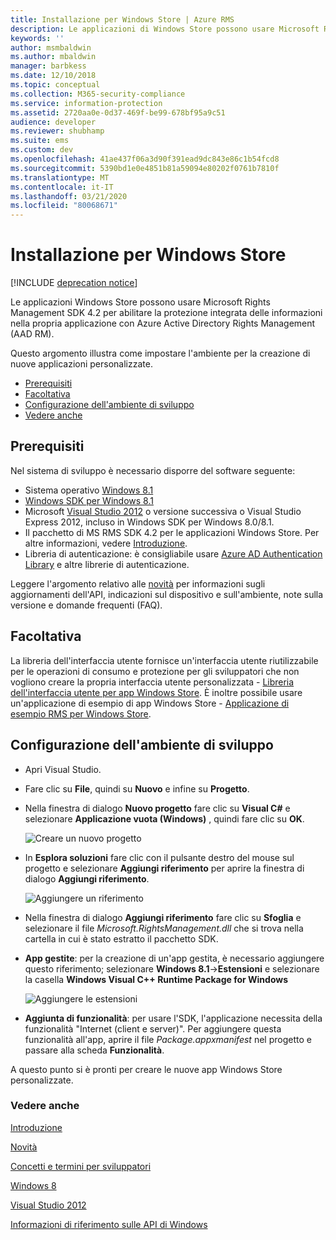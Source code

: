 ```yaml
---
title: Installazione per Windows Store | Azure RMS
description: Le applicazioni di Windows Store possono usare Microsoft Rights Management SDK 4.2 per abilitare la protezione integrata delle informazioni nell'applicazione.
keywords: ''
author: msmbaldwin
ms.author: mbaldwin
manager: barbkess
ms.date: 12/10/2018
ms.topic: conceptual
ms.collection: M365-security-compliance
ms.service: information-protection
ms.assetid: 2720aa0e-0d37-469f-be99-678bf95a9c51
audience: developer
ms.reviewer: shubhamp
ms.suite: ems
ms.custom: dev
ms.openlocfilehash: 41ae437f06a3d90f391ead9dc843e86c1b54fcd8
ms.sourcegitcommit: 5390bd1e0e4851b81a59094e80202f0761b7810f
ms.translationtype: MT
ms.contentlocale: it-IT
ms.lasthandoff: 03/21/2020
ms.locfileid: "80068671"
---
```

# <a name="windows-store-setup"></a>Installazione per Windows Store

[!INCLUDE [deprecation notice](../includes/deprecation-warning.md)]

Le applicazioni Windows Store possono usare Microsoft Rights Management SDK 4.2 per abilitare la protezione integrata delle informazioni nella propria applicazione con Azure Active Directory Rights Management (AAD RM).

Questo argomento illustra come impostare l'ambiente per la creazione di nuove applicazioni personalizzate.

-   [Prerequisiti](#prerequisites)
-   [Facoltativa](#optional)
-   [Configurazione dell'ambiente di sviluppo](#configuring-your-development-environment)
-   [Vedere anche](#see-also)

## <a name="prerequisites"></a>Prerequisiti


Nel sistema di sviluppo è necessario disporre del software seguente:

-   Sistema operativo [Windows 8.1](https://windows.microsoft.com/windows-8/meet)
-   [Windows SDK per Windows 8.1](https://msdn.microsoft.com/windows/desktop/bg162891.aspx)
-   Microsoft [Visual Studio 2012](https://visualstudio.microsoft.com/vs/older-downloads/) o versione successiva o Visual Studio Express 2012, incluso in Windows SDK per Windows 8.0/8.1.
-   Il pacchetto di MS RMS SDK 4.2 per le applicazioni Windows Store. Per altre informazioni, vedere [Introduzione](get-started.md).
-   Libreria di autenticazione: è consigliabile usare [Azure AD Authentication Library](https://msdn.microsoft.com/library/jj573266.aspx) e altre librerie di autenticazione.

Leggere l'argomento relativo alle [novità](release-notes.md) per informazioni sugli aggiornamenti dell'API, indicazioni sul dispositivo e sull'ambiente, note sulla versione e domande frequenti (FAQ).

## <a name="optional"></a>Facoltativa

La libreria dell'interfaccia utente fornisce un'interfaccia utente riutilizzabile per le operazioni di consumo e protezione per gli sviluppatori che non vogliono creare la propria interfaccia utente personalizzata - [Libreria dell'interfaccia utente per app Windows Store](https://github.com/AzureAD/rms-sdk-ui-for-windowsstore). È inoltre possibile usare un'applicazione di esempio di app Windows Store - [Applicazione di esempio RMS per Windows Store](https://github.com/AzureADSamples/rms-samples-for-windowsstore).

## <a name="configuring-your-development-environment"></a>Configurazione dell'ambiente di sviluppo


-   Apri Visual Studio.
-   Fare clic su **File**, quindi su **Nuovo** e infine su **Progetto**.
-   Nella finestra di dialogo **Nuovo progetto** fare clic su **Visual C\#** e selezionare **Applicazione vuota (Windows)** , quindi fare clic su **OK**.

    ![Creare un nuovo progetto](../media/winrtsetup-newproj.png)

-   In **Esplora soluzioni** fare clic con il pulsante destro del mouse sul progetto e selezionare **Aggiungi riferimento** per aprire la finestra di dialogo **Aggiungi riferimento**.

    ![Aggiungere un riferimento](../media/winrtsetup-addref.png)

-   Nella finestra di dialogo **Aggiungi riferimento** fare clic su **Sfoglia** e selezionare il file *Microsoft.RightsManagement.dll* che si trova nella cartella in cui è stato estratto il pacchetto SDK.
-   **App gestite**: per la creazione di un'app gestita, è necessario aggiungere questo riferimento; selezionare **Windows 8.1**-&gt;**Estensioni** e selezionare la casella **Windows Visual C++ Runtime Package for Windows**

    ![Aggiungere le estensioni](../media/winrtsetup-refmngr.png)

-   **Aggiunta di funzionalità**: per usare l'SDK, l'applicazione necessita della funzionalità "Internet (client e server)". Per aggiungere questa funzionalità all'app, aprire il file *Package.appxmanifest* nel progetto e passare alla scheda **Funzionalità**.

A questo punto si è pronti per creare le nuove app Windows Store personalizzate.

### <a name="see-also"></a>Vedere anche

[Introduzione](get-started.md)

[Novità](release-notes.md)

[Concetti e termini per sviluppatori](core-concepts.md)

[Windows 8](https://windows.microsoft.com/windows-8/meet)

[Visual Studio 2012](https://visualstudio.microsoft.com/vs/older-downloads/)

[Informazioni di riferimento sulle API di Windows](https://msdn.microsoft.com/library/dn891914.aspx)
